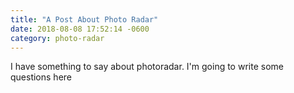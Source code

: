 ```yaml
---
title: "A Post About Photo Radar"
date: 2018-08-08 17:52:14 -0600
category: photo-radar
---
```


I have something to say about photoradar. I'm going to write some questions here